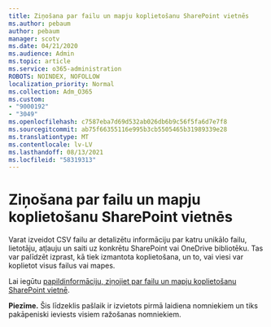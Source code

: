 ```yaml
---
title: Ziņošana par failu un mapju koplietošanu SharePoint vietnēs
ms.author: pebaum
author: pebaum
manager: scotv
ms.date: 04/21/2020
ms.audience: Admin
ms.topic: article
ms.service: o365-administration
ROBOTS: NOINDEX, NOFOLLOW
localization_priority: Normal
ms.collection: Adm_O365
ms.custom:
- "9000192"
- "3049"
ms.openlocfilehash: c7587eba7d69d532ab026db6b9c56f5fa6d7e7f8
ms.sourcegitcommit: ab75f66355116e995b3cb5505465b31989339e28
ms.translationtype: MT
ms.contentlocale: lv-LV
ms.lasthandoff: 08/13/2021
ms.locfileid: "58319313"
---
```

# <a name="report-on-file-and-folder-sharing-in-sharepoint-sites"></a>Ziņošana par failu un mapju koplietošanu SharePoint vietnēs

Varat izveidot CSV failu ar detalizētu informāciju par katru unikālo failu, lietotāju, atļauju un saiti uz konkrētu SharePoint vai OneDrive bibliotēku. Tas var palīdzēt izprast, kā tiek izmantota koplietošana, un to, vai viesi var koplietot visus failus vai mapes.

Lai iegūtu [papildinformāciju, ziņojiet par failu un mapju koplietošanu SharePoint vietnē](https://docs.microsoft.com/sharepoint/sharing-reports).

**Piezīme.** Šis līdzeklis pašlaik ir izvietots pirmā laidiena nomniekiem un tiks pakāpeniski ieviests visiem ražošanas nomniekiem.